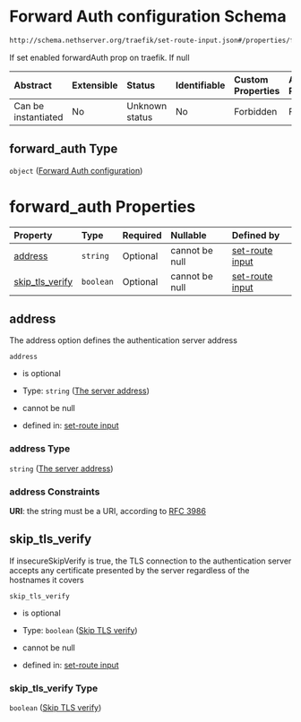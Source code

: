 # Forward Auth configuration Schema

```txt
http://schema.nethserver.org/traefik/set-route-input.json#/properties/forward_auth
```

If set enabled forwardAuth prop on traefik. If null

| Abstract            | Extensible | Status         | Identifiable | Custom Properties | Additional Properties | Access Restrictions | Defined In                                                                    |
| :------------------ | :--------- | :------------- | :----------- | :---------------- | :-------------------- | :------------------ | :---------------------------------------------------------------------------- |
| Can be instantiated | No         | Unknown status | No           | Forbidden         | Forbidden             | none                | [set-route-input.json\*](traefik/set-route-input.json "open original schema") |

## forward\_auth Type

`object` ([Forward Auth configuration](set-route-input-properties-forward-auth-configuration.md))

# forward\_auth Properties

| Property                              | Type      | Required | Nullable       | Defined by                                                                                                                                                                                                             |
| :------------------------------------ | :-------- | :------- | :------------- | :--------------------------------------------------------------------------------------------------------------------------------------------------------------------------------------------------------------------- |
| [address](#address)                   | `string`  | Optional | cannot be null | [set-route input](set-route-input-properties-forward-auth-configuration-properties-the-server-address.md "http://schema.nethserver.org/traefik/set-route-input.json#/properties/forward_auth/properties/address")      |
| [skip\_tls\_verify](#skip_tls_verify) | `boolean` | Optional | cannot be null | [set-route input](set-route-input-properties-forward-auth-configuration-properties-skip-tls-verify.md "http://schema.nethserver.org/traefik/set-route-input.json#/properties/forward_auth/properties/skip_tls_verify") |

## address

The address option defines the authentication server address

`address`

* is optional

* Type: `string` ([The server address](set-route-input-properties-forward-auth-configuration-properties-the-server-address.md))

* cannot be null

* defined in: [set-route input](set-route-input-properties-forward-auth-configuration-properties-the-server-address.md "http://schema.nethserver.org/traefik/set-route-input.json#/properties/forward_auth/properties/address")

### address Type

`string` ([The server address](set-route-input-properties-forward-auth-configuration-properties-the-server-address.md))

### address Constraints

**URI**: the string must be a URI, according to [RFC 3986](https://tools.ietf.org/html/rfc3986 "check the specification")

## skip\_tls\_verify

If insecureSkipVerify is true, the TLS connection to the authentication server accepts any certificate presented by the server regardless of the hostnames it covers

`skip_tls_verify`

* is optional

* Type: `boolean` ([Skip TLS verify](set-route-input-properties-forward-auth-configuration-properties-skip-tls-verify.md))

* cannot be null

* defined in: [set-route input](set-route-input-properties-forward-auth-configuration-properties-skip-tls-verify.md "http://schema.nethserver.org/traefik/set-route-input.json#/properties/forward_auth/properties/skip_tls_verify")

### skip\_tls\_verify Type

`boolean` ([Skip TLS verify](set-route-input-properties-forward-auth-configuration-properties-skip-tls-verify.md))
